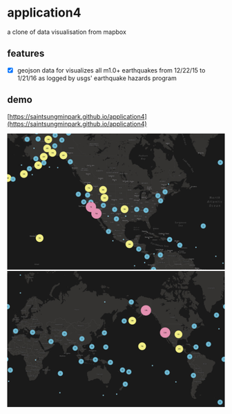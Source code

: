 # application4
a clone of data visualisation from mapbox

## features
- [x] geojson data for visualizes all m1.0+ earthquakes from 12/22/15 to 1/21/16 as logged by usgs' earthquake hazards program

## demo
[https://saintsungminpark.github.io/application4](https://saintsungminpark.github.io/application4)

![ex_screenshot](./screenshot1.jpg)
![ex_screenshot](./screenshot2.jpg)
